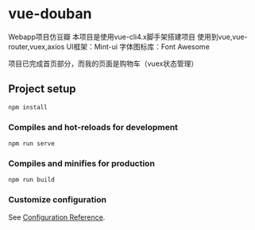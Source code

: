 # vue-douban
Webapp项目仿豆瓣
本项目是使用vue-cli4.x脚手架搭建项目
使用到vue,vue-router,vuex,axios
UI框架：Mint-ui
字体图标库：Font Awesome

项目已完成首页部分，而我的页面是购物车（vuex状态管理）
## Project setup
```
npm install
```

### Compiles and hot-reloads for development
```
npm run serve
```

### Compiles and minifies for production
```
npm run build
```

### Customize configuration
See [Configuration Reference](https://cli.vuejs.org/config/).
